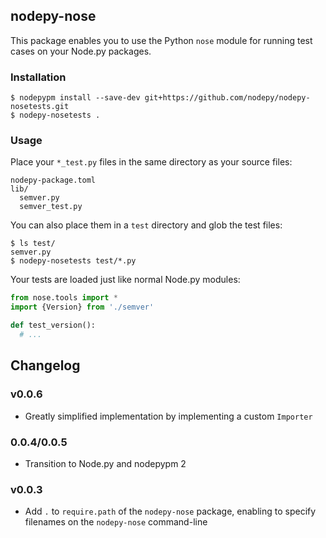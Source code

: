 ## nodepy-nose

This package enables you to use the Python `nose` module for running test
cases on your Node.py packages.

### Installation

    $ nodepypm install --save-dev git+https://github.com/nodepy/nodepy-nosetests.git
    $ nodepy-nosetests .

### Usage

Place your `*_test.py` files in the same directory as your source files:

    nodepy-package.toml
    lib/
      semver.py
      semver_test.py

You can also place them in a `test` directory and glob the test files:

    $ ls test/
    semver.py
    $ nodepy-nosetests test/*.py

Your tests are loaded just like normal Node.py modules:

```python
from nose.tools import *
import {Version} from './semver'

def test_version():
  # ...
```

## Changelog

### v0.0.6

* Greatly simplified implementation by implementing a custom `Importer`

### 0.0.4/0.0.5

* Transition to Node.py and nodepypm 2

### v0.0.3

* Add `.` to `require.path` of the `nodepy-nose` package, enabling to
  specify filenames on the `nodepy-nose` command-line
